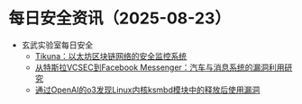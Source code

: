 # 每日安全资讯（2025-08-23）

- 玄武实验室每日安全
  - [Tikuna：以太坊区块链网络的安全监控系统](https://arxiv.org/pdf/2310.09193)
  - [从特斯拉VCSEC到Facebook Messenger：汽车与消息系统的漏洞利用研究](https://2024.hexacon.fr/conference/speakers/)
  - [通过OpenAI的o3发现Linux内核ksmbd模块中的释放后使用漏洞](https://www.reddit.com/r/singularity/comments/1kuijjw/o3_for_finding_a_security_vulnerability_in_the/)
